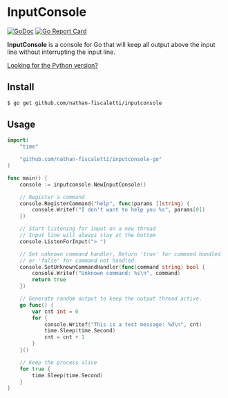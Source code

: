 # InputConsole

[![GoDoc](https://godoc.org/github.com/nathan-fiscaletti/inputconsole-go?status.svg)](https://godoc.org/github.com/nathan-fiscaletti/inputconsole-go)
[![Go Report Card](https://goreportcard.com/badge/github.com/nathan-fiscaletti/inputconsole-go)](https://goreportcard.com/report/github.com/nathan-fiscaletti/inputconsole-go)

**InputConsole** is a console for Go that will keep all output above the input line without interrupting the input line.

[Looking for the Python version?](https://github.com/nathan-fiscaletti/inputconsole)

## Install

```sh
$ go get github.com/nathan-fiscaletti/inputconsole
```

## Usage

```go
import(
    "time"

    "github.com/nathan-fiscaletti/inputconsole-go"
)

func main() {
    console := inputconsole.NewInputConsole()

    // Register a command
    console.RegisterCommand("help", func(params []string) {
        console.Writef("I don't want to help you %s", params[0])
    })

    // Start listening for input on a new thread
    // Input line will always stay at the bottom
    console.ListenForInput("> ")

    // Set unknown command handler, Return 'true' for command handled
    // or 'false' for command not handled.
    console.SetUnknownCommandHandler(func(command string) bool {
        console.Writef("Unknown command: %s\n", command)
        return true
    })

    // Generate random output to keep the output thread active.
    go func() {
        var cnt int = 0
        for {
            console.Writef("This is a test message: %d\n", cnt)
            time.Sleep(time.Second)
            cnt = cnt + 1
        }
    }()

    // Keep the process alive
    for true {
        time.Sleep(time.Second)
    }
}
```